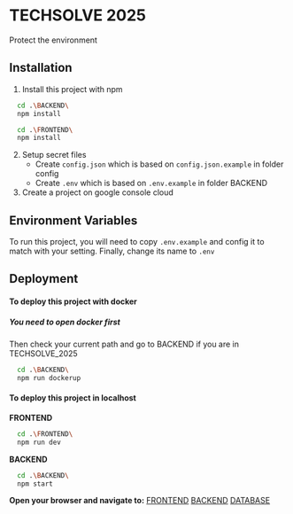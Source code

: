 # TECHSOLVE 2025

Protect the environment

## Installation

1. Install this project with npm

```bash
  cd .\BACKEND\
  npm install
```

```bash
  cd .\FRONTEND\
  npm install
```

2. Setup secret files
   - Create `config.json` which is based on `config.json.example` in folder config
   - Create `.env` which is based on `.env.example` in folder BACKEND
3. Create a project on google console cloud

## Environment Variables

To run this project, you will need to copy `.env.example` and config it to match with your setting. Finally, change its name to `.env`

## Deployment

<h4>To deploy this project with docker</h4>
<h5>You need to open docker first</h5>
Then check your current path and go to BACKEND if you are in TECHSOLVE_2025

```bash
  cd .\BACKEND\
  npm run dockerup
```
<h4>To deploy this project in localhost</h4>

**FRONTEND**
```bash
  cd .\FRONTEND\
  npm run dev
```
**BACKEND**

```bash
  cd .\BACKEND\
  npm start
```

**Open your browser and navigate to:**
[FRONTEND](http://localhost:5173)
[BACKEND](http://localhost:6060)
[DATABASE](http://localhost:8080)